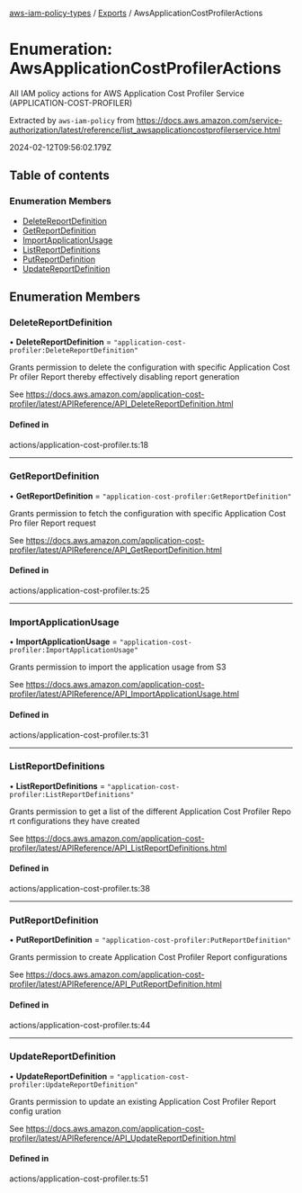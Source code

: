 [aws-iam-policy-types](../README.md) / [Exports](../modules.md) / AwsApplicationCostProfilerActions

# Enumeration: AwsApplicationCostProfilerActions

All IAM policy actions for AWS Application Cost Profiler Service (APPLICATION-COST-PROFILER)

Extracted by `aws-iam-policy` from
https://docs.aws.amazon.com/service-authorization/latest/reference/list_awsapplicationcostprofilerservice.html

2024-02-12T09:56:02.179Z

## Table of contents

### Enumeration Members

- [DeleteReportDefinition](AwsApplicationCostProfilerActions.md#deletereportdefinition)
- [GetReportDefinition](AwsApplicationCostProfilerActions.md#getreportdefinition)
- [ImportApplicationUsage](AwsApplicationCostProfilerActions.md#importapplicationusage)
- [ListReportDefinitions](AwsApplicationCostProfilerActions.md#listreportdefinitions)
- [PutReportDefinition](AwsApplicationCostProfilerActions.md#putreportdefinition)
- [UpdateReportDefinition](AwsApplicationCostProfilerActions.md#updatereportdefinition)

## Enumeration Members

### DeleteReportDefinition

• **DeleteReportDefinition** = ``"application-cost-profiler:DeleteReportDefinition"``

Grants permission to delete the configuration with specific Application Cost Pr
ofiler Report thereby effectively disabling report generation

See https://docs.aws.amazon.com/application-cost-profiler/latest/APIReference/API_DeleteReportDefinition.html

#### Defined in

actions/application-cost-profiler.ts:18

___

### GetReportDefinition

• **GetReportDefinition** = ``"application-cost-profiler:GetReportDefinition"``

Grants permission to fetch the configuration with specific Application Cost Pro
filer Report request

See https://docs.aws.amazon.com/application-cost-profiler/latest/APIReference/API_GetReportDefinition.html

#### Defined in

actions/application-cost-profiler.ts:25

___

### ImportApplicationUsage

• **ImportApplicationUsage** = ``"application-cost-profiler:ImportApplicationUsage"``

Grants permission to import the application usage from S3

See https://docs.aws.amazon.com/application-cost-profiler/latest/APIReference/API_ImportApplicationUsage.html

#### Defined in

actions/application-cost-profiler.ts:31

___

### ListReportDefinitions

• **ListReportDefinitions** = ``"application-cost-profiler:ListReportDefinitions"``

Grants permission to get a list of the different Application Cost Profiler Repo
rt configurations they have created

See https://docs.aws.amazon.com/application-cost-profiler/latest/APIReference/API_ListReportDefinitions.html

#### Defined in

actions/application-cost-profiler.ts:38

___

### PutReportDefinition

• **PutReportDefinition** = ``"application-cost-profiler:PutReportDefinition"``

Grants permission to create Application Cost Profiler Report configurations

See https://docs.aws.amazon.com/application-cost-profiler/latest/APIReference/API_PutReportDefinition.html

#### Defined in

actions/application-cost-profiler.ts:44

___

### UpdateReportDefinition

• **UpdateReportDefinition** = ``"application-cost-profiler:UpdateReportDefinition"``

Grants permission to update an existing Application Cost Profiler Report config
uration

See https://docs.aws.amazon.com/application-cost-profiler/latest/APIReference/API_UpdateReportDefinition.html

#### Defined in

actions/application-cost-profiler.ts:51
